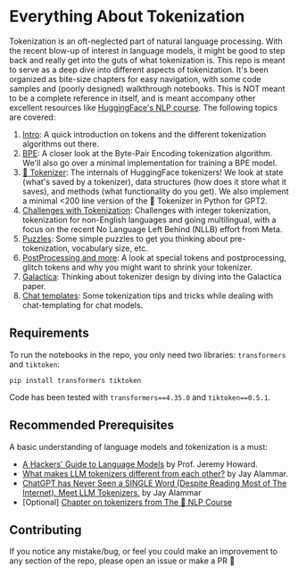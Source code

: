 

# Everything About Tokenization

Tokenization is an oft-neglected part of natural language processing. With the recent blow-up of interest in language models, it might be good to step back and really get into the guts of what tokenization is. This repo is meant to serve as a deep dive into different aspects of tokenization. It's been organized as bite-size chapters for easy navigation, with some code samples and (poorly designed) walkthrough notebooks. This is NOT meant to be a complete reference in itself, and is meant accompany other excellent resources like [HuggingFace's NLP course](https://huggingface.co/learn/nlp-course/chapter6/1). The following topics are covered: 

1. [Intro](/1-intro/): A quick introduction on tokens and the different tokenization algorithms out there. 
2. [BPE](/2-bpe/): A closer look at the Byte-Pair Encoding tokenization algorithm. We'll also go over a minimal implementation for training a BPE model.
3. [🤗 Tokenizer](/3-hf-tokenizer/): The internals of HuggingFace tokenizers! We look at state (what's saved by a tokenizer), data structures (how does it store what it saves), and methods (what functionality do you get). We also implement a minimal <200 line version of the 🤗 Tokenizer in Python for GPT2.
4. [Challenges with Tokenization](/4-tokenization-is-hard/): Challenges with integer tokenization, tokenization for non-English languages and going multilingual, with a focus on the recent No Language Left Behind (NLLB) effort from Meta.
5. [Puzzles](/5-puzzles/): Some simple puzzles to get you thinking about pre-tokenization, vocabulary size, etc.
6. [PostProcessing and more](/6-postprocessing-and-more/): A look at special tokens and postprocessing, glitch tokens and why you might want to shrink your tokenizer.
7. [Galactica](/7-galactica/): Thinking about tokenizer design by diving into the Galactica paper.
8. [Chat templates](/8-chat-templates/): Some tokenization tips and tricks while dealing with chat-templating for chat models.

## Requirements
To run the notebooks in the repo, you only need two libraries: `transformers` and `tiktoken`:

```
pip install transformers tiktoken
```

Code has been tested with `transformers==4.35.0` and `tiktoken==0.5.1`.

## Recommended Prerequisites
A basic understanding of language models and tokenization is a must: 
- [A Hackers' Guide to Language Models](https://youtu.be/jkrNMKz9pWU?si=y06_GUgoaG8_ASyd) by Prof. Jeremy Howard.
- [What makes LLM tokenizers different from each other?](https://youtu.be/rT6wVLEDC_w?si=v58zCYEIf0pheaEo) by Jay Alammar.
- [ChatGPT has Never Seen a SINGLE Word (Despite Reading Most of The Internet). Meet LLM Tokenizers.](https://youtu.be/uSinkCeUg9U?si=P25RHVkMKlm-Qtd6) by Jay Alammar
- [Optional] [Chapter on tokenizers from The 🤗 NLP Course](https://huggingface.co/learn/nlp-course/chapter6/1)

## Contributing
If you notice any mistake/bug, or feel you could make an improvement to any section of the repo, please open an issue or make a PR 🙏
